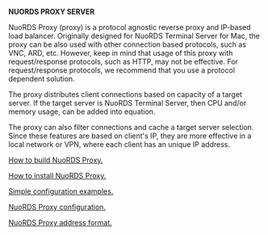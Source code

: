 **NUORDS PROXY SERVER**  
  
NuoRDS Proxy (proxy) is a protocol agnostic reverse proxy and IP-based load balancer. Originally designed for NuoRDS Terminal Server for Mac, the proxy can be also used with other connection based protocols, such as VNC, ARD, etc. However, keep in mind that usage of this proxy with request/response protocols, such as HTTP, may not be effective. For request/response protocols, we recommend that you use a protocol dependent solution.  
  
The proxy distributes client connections based on capacity of a target server. If the target server is NuoRDS Terminal Server, then CPU and/or memory usage, can be added into equation.  
  
The proxy can also filter connections and cache a target server selection. Since these features are based on client's IP, they are more effective in a local network or VPN, where each client has an unique IP address.  
  
[How to build NuoRDS Proxy.](doc/BUILD.md)  
  
[How to install NuoRDS Proxy.](doc/INSTALL.md)  
  
[Simple configuration examples.](doc/EXAMPLES.md)  
  
[NuoRDS Proxy configuration.](doc/CONFIG.md)  
  
[NuoRDS Proxy address format.](doc/ADDRESS.md)  
  
